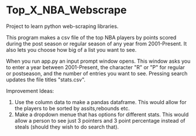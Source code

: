 # Top_X_NBA_Webscrape
Project to learn python web-scraping libraries.

This program makes a csv file of the top NBA players by points scored during the post season or regular season of any year from 2001-Present. It also lets you choose how big of a list you want to see. 

When you run app.py an input prompt window opens. This window asks you to enter a year between 2001-Present, the character "R" or "P" for regular or postseason, and the number of entries you want to see. Pressing search updates the file titles "stats.csv". 


Improvement Ideas: 

1. Use the column data to make a pandas dataframe. This would allow for the players to be sorted by assits,rebounds etc.
2. Make a dropdown menue that has options for different stats. This would allow a person to see just 3 pointers and 3 point percentage instead of steals (should they wish to do search that).


